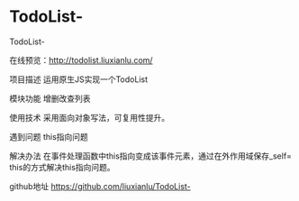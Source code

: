 # TodoList-
TodoList-

在线预览：http://todolist.liuxianlu.com/

项目描述	运用原生JS实现一个TodoList

模块功能	增删改查列表

使用技术	采用面向对象写法，可复用性提升。

遇到问题	this指向问题

解决办法	在事件处理函数中this指向变成该事件元素，通过在外作用域保存_self= this的方式解决this指向问题。

github地址	https://github.com/liuxianlu/TodoList-
